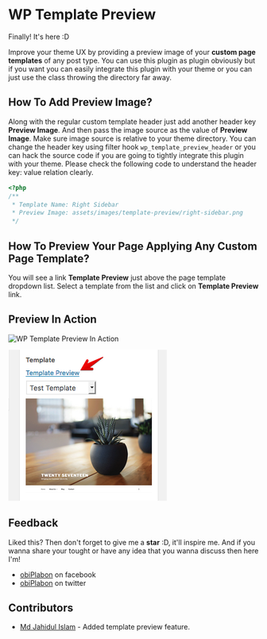 # WP Template Preview
Finally! It's here :D

Improve your theme UX by providing a preview image of your **custom page templates** of any post type. You can use this plugin as plugin obviously but if you want you can easily integrate this plugin with your theme or you can just use the class throwing the directory far away.

## How To Add Preview Image?
Along with the regular custom template header just add another header key **Preview Image**. And then pass the image source as the value of **Preview Image**. Make sure image source is relative to your theme directory. You can change the header key using filter hook `wp_template_preview_header` or you can hack the source code if you are going to tightly integrate this plugin with your theme. Please check the following code to understand the header key: value relation clearly.

```php
<?php
/**
 * Template Name: Right Sidebar
 * Preview Image: assets/images/template-preview/right-sidebar.png
 */
```

## How To Preview Your Page Applying Any Custom Page Template?
You will see a link **Template Preview** just above the page template dropdown list. Select a template from the list and click on **Template Preview** link.

## Preview In Action
![WP Template Preview In Action](imgs/wp-template-preview-in-action.gif)

![Template Preview Link](imgs/wp-template-preview-link.png)

## Feedback
Liked this? Then don't forget to give me a **star** :D, it'll inspire me. And if you wanna share your tought or have any idea that you wanna discuss then here I'm!

- [obiPlabon](https://fb.me/obiPlabon) on facebook
- [obiPlabon](https://twitter.com/obiPlabon) on twitter

## Contributors
- [Md Jahidul Islam](https://github.com/onetarek) - Added template preview feature.